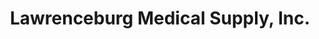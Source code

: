 ---
title: "Lawrenceburg Medical Supply, Inc."
url: /lawrenceburg/lawrenceburg-medical-supply-inc/
shop: medical supply
---